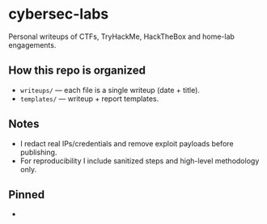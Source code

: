 # cybersec-labs
Personal writeups of CTFs, TryHackMe, HackTheBox and home-lab engagements.

## How this repo is organized
- `writeups/` — each file is a single writeup (date + title).
- `templates/` — writeup + report templates.

## Notes
- I redact real IPs/credentials and remove exploit payloads before publishing.
- For reproducibility I include sanitized steps and high-level methodology only.

## Pinned
- 
